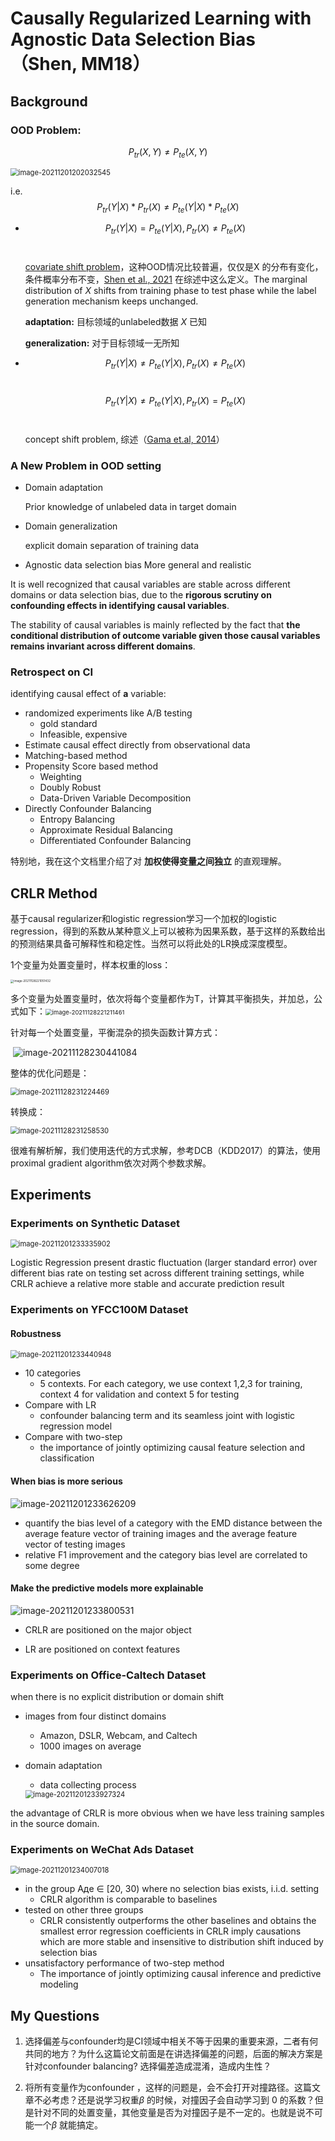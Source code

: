 # Causally Regularized Learning with Agnostic Data Selection Bias （Shen, MM18）

## Background

### OOD Problem:

$$
P_{tr}(X,Y) \ne P_{te}(X,Y)
$$

<img src="https://gitee.com/hanmingyue/picgo/raw/master/pic/image-20211201202032545.png" alt="image-20211201202032545" style="zoom: 80%;" />

i.e.
$$
P_{tr}(Y|X)* P_{tr}(X)\ne P_{te}(Y|X)* P_{te}(X)
$$

- $$ P_{tr}(Y|X)= P_{te}(Y|X), P_{tr}(X) \ne P_{te}(X)$$​

  [covariate shift problem](https://blog.csdn.net/gzmfxy/article/details/78905042)，这种OOD情况比较普遍，仅仅是X 的分布有变化，条件概率分布不变，[Shen et al., 2021](http://arxiv.org/abs/2108.13624) 在综述中这么定义。The marginal distribution of $X$​​ shifts from training phase to test phase while the label generation mechanism keeps unchanged.

  **adaptation:** 目标领域的unlabeled数据 $X$ 已知

  **generalization:** 对于目标领域一无所知

- $$ P_{tr}(Y|X)\ne P_{te}(Y|X), P_{tr}(X) \ne P_{te}(X)$$​

  $$ P_{tr}(Y|X)\ne P_{te}(Y|X), P_{tr}(X) = P_{te}(X)$$​

  concept shift problem, 综述（[Gama et.al, 2014](https://dl.acm.org/doi/pdf/10.1145/2523813)）

### A New Problem in OOD setting

- Domain adaptation

  Prior knowledge of unlabeled data in target domain

- Domain generalization

  explicit domain separation of training data

- Agnostic data selection bias
  More general and realistic

 It is well recognized that causal variables are stable across different domains or data selection bias, due to the **rigorous scrutiny on confounding effects in identifying causal variables**.

The stability of causal variables is mainly reflected by the fact that **the conditional distribution of outcome variable given those causal variables remains invariant across different domains**. 

### Retrospect on CI

identifying causal effect of **a** variable:

- randomized experiments like A/B testing 
  - gold standard 
  - Infeasible, expensive
-  Estimate causal effect directly from observational data
  - Matching-based method
  - Propensity  Score based method
    - Weighting
    - Doubly Robust
    - Data-Driven Variable Decomposition
  - Directly Confounder Balancing
    - Entropy Balancing
    - Approximate Residual Balancing
    - Differentiated Confounder Balancing

特别地，我在这个文档里介绍了对 **加权使得变量之间独立** 的直观理解。

## CRLR Method

基于causal regularizer和logistic regression学习一个加权的logistic regression，得到的系数从某种意义上可以被称为因果系数，基于这样的系数给出的预测结果具备可解释性和稳定性。当然可以将此处的LR换成深度模型。

1个变量为处置变量时，样本权重的loss：

<img src="https://gitee.com/hanmingyue/picgo/raw/master/pic/image-20211128221051432.png" alt="image-20211128221051432" style="zoom: 33%;" />

多个变量为处置变量时，依次将每个变量都作为T，计算其平衡损失，并加总，公式如下：<img src="https://gitee.com/hanmingyue/picgo/raw/master/pic/image-20211128221211461.png" alt="image-20211128221211461" style="zoom: 67%;" />

针对每一个处置变量，平衡混杂的损失函数计算方式：

​                 ![image-20211128230441084](../../../AppData/Roaming/Typora/typora-user-images/image-20211128230441084.png)                                                                                                                                                                                                                                                                                                                                                                                                                                                                                                                                                                                                                                                                                                                                                                                                                                                        

整体的优化问题是：

<img src="https://gitee.com/hanmingyue/picgo/raw/master/pic/image-20211128231224469.png" alt="image-20211128231224469" style="zoom: 80%;" />

转换成：

<img src="https://gitee.com/hanmingyue/picgo/raw/master/pic/image-20211128231258530.png" alt="image-20211128231258530" style="zoom:80%;" />

很难有解析解，我们使用迭代的方式求解，参考DCB（KDD2017）的算法，使用proximal gradient algorithm依次对两个参数求解。



## Experiments

### **Experiments on Synthetic Dataset** 

<img src="https://gitee.com/hanmingyue/picgo/raw/master/pic/image-20211201233335902.png" alt="image-20211201233335902" style="zoom:80%;" />

Logistic Regression present drastic fluctuation (larger standard error) over different bias rate on testing set across different training settings, while CRLR achieve a relative more stable and accurate prediction result

### **Experiments on YFCC100M Dataset** 

#### Robustness

<img src="https://gitee.com/hanmingyue/picgo/raw/master/pic/image-20211201233440948.png" alt="image-20211201233440948" style="zoom:80%;" />

- 10 categories
  - 5 contexts. For each category, we use context 1,2,3 for training, context 4 for validation and context 5 for testing 
- Compare with LR
  - confounder balancing term and its seamless joint with logistic regression model
- Compare with two-step
  - the importance of jointly optimizing causal feature selection and classification

#### When bias is more serious 

![image-20211201233626209](https://gitee.com/hanmingyue/picgo/raw/master/pic/image-20211201233626209.png)

- quantify the  bias level of a category with the EMD distance between the average feature vector of training images and the average feature vector of testing images
- relative F1 improvement and the category bias level are correlated to some degree

#### Make the predictive models more explainable

![image-20211201233800531](https://gitee.com/hanmingyue/picgo/raw/master/pic/image-20211201233800531.png)

- CRLR are positioned on the major object

- LR are positioned on context features

### **Experiments on Office-Caltech Dataset** 

when there is no explicit distribution or domain shift

- images from four distinct domains

  - Amazon, DSLR, Webcam, and Caltech
  - 1000 images on average

- domain adaptation

  - data collecting process 

  <img src="https://gitee.com/hanmingyue/picgo/raw/master/pic/image-20211201233927324.png" alt="image-20211201233927324" style="zoom:80%;" />

the advantage of CRLR is more obvious when we have less training samples in the source domain. 

### **Experiments on WeChat Ads Dataset**

<img src="https://gitee.com/hanmingyue/picgo/raw/master/pic/image-20211201234007018.png" alt="image-20211201234007018" style="zoom:80%;" />

- in the group Aдe ∈ [20, 30) where no selection bias exists, i.i.d. setting
  - CRLR algorithm is comparable to baselines
- tested on other three groups
  - CRLR consistently outperforms the other baselines and obtains the smallest error
     regression coefficients in CRLR imply causations which are more stable and insensitive to distribution shift induced by selection bias
- unsatisfactory performance of two-step method
  - The importance of jointly optimizing causal inference and predictive modeling

## My Questions

1. 选择偏差与confounder均是CI领域中相关不等于因果的重要来源，二者有何共同的地方？为什么这篇论文前面是在讲选择偏差的问题，后面的解决方案是针对confounder balancing? 选择偏差造成混淆，造成内生性？

2. 将所有变量作为confounder ，这样的问题是，会不会打开对撞路径。这篇文章不必考虑？还是说学习权重$\beta$ 的时候，对撞因子会自动学习到 0 的系数？但是针对不同的处置变量，其他变量是否为对撞因子是不一定的。也就是说不可能一个$\beta$ 就能搞定。









